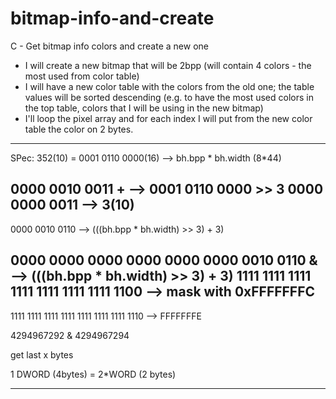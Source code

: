 # bitmap-info-and-create
C - Get bitmap info colors and create a new one

- I will create a new bitmap that will be 2bpp (will contain 4 colors - the most used from color table)
- I will have a new color table with the colors from the old one; the table values will be sorted descending (e.g. to have the most used colors in the top table, colors that I will be using in the new bitmap)
- I'll loop the pixel array and for each index I will put from the new color table the color on 2 bytes.
  
-------------------------------------------
SPec:
352(10) = 0001 0110 0000(16) --> bh.bpp * bh.width (8*44)

0000 0010 0011 +    --> 0001 0110 0000 >> 3
0000 0000 0011      --> 3(10)
----------------
0000 0010 0110      --> (((bh.bpp * bh.width) >> 3) + 3)

0000 0000 0000 0000 0000 0000 0010 0110 &   --> (((bh.bpp * bh.width) >> 3) + 3)
1111 1111 1111 1111 1111 1111 1111 1100     --> mask with 0xFFFFFFFC
-----------------------------------------
1111 1111 1111 1111 1111 1111 1111 1110     --> FFFFFFFE


4294967292 & 4294967294

get last x bytes

1 DWORD (4bytes) = 2*WORD (2 bytes)

-------------------------------------------
